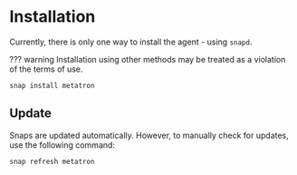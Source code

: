 # Installation

Currently, there is only one way to install the agent - using `snapd`.

??? warning
    Installation using other methods may be treated as a violation of the terms of use.

```shell
snap install metatron
```

## Update

Snaps are updated automatically. However, to manually check for updates, use the following command:

```shell
snap refresh metatron
```
